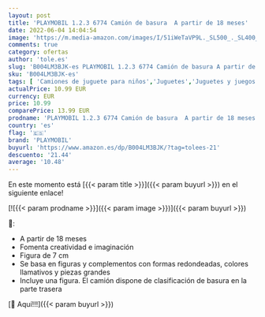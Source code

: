```yaml
---
layout: post
title: 'PLAYMOBIL 1.2.3 6774 Camión de basura  A partir de 18 meses'
date: 2022-06-04 14:04:54
image: 'https://m.media-amazon.com/images/I/51iWeTaVP9L._SL500_._SL400_.jpg'
comments: true
category: ofertas
author: 'tole.es'
slug: 'B004LM3BJK-es PLAYMOBIL 1.2.3 6774 Camión de basura A partir de 18 meses'
sku: 'B004LM3BJK-es'
tags: [ 'Camiones de juguete para niños','Juguetes','Juguetes y juegos','Vehículos de juguete para niños','playmobil','🇪🇸', ]
actualPrice: 10.99 EUR
currency: EUR
price: 10.99
comparePrice: 13.99 EUR
prodname: 'PLAYMOBIL 1.2.3 6774 Camión de basura  A partir de 18 meses'
country: 'es'
flag: '🇪🇸'
brand: 'PLAYMOBIL'
buyurl: 'https://www.amazon.es/dp/B004LM3BJK/?tag=tolees-21'
descuento: '21.44'
average: '10.48'
---
```


En este momento está [{{< param title >}}]({{< param buyurl >}}) en el siguiente enlace!

[![{{< param prodname >}}]({{< param image >}})]({{< param buyurl >}})

🔎:

- A partir de 18 meses
- Fomenta creatividad e imaginación
- Figura de 7 cm
- Se basa en figuras y complementos con formas redondeadas, colores llamativos y piezas grandes
- Incluye una figura. El camión dispone de clasificación de basura en la parte trasera

[🛒 Aquí!!!]({{< param buyurl >}})

